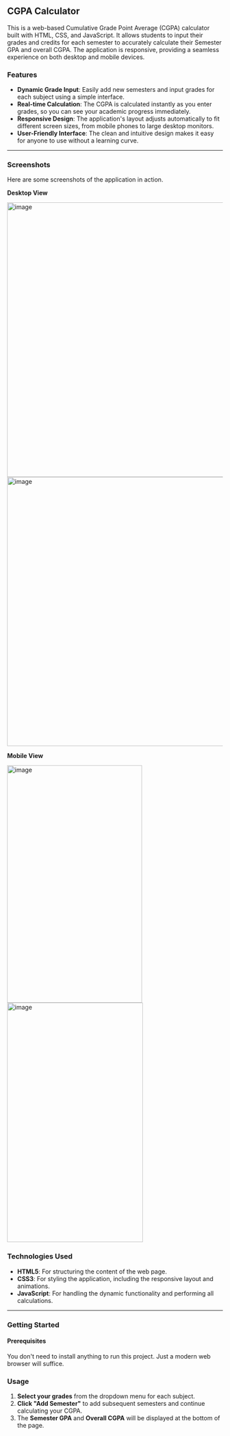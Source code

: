 ## CGPA Calculator

This is a web-based Cumulative Grade Point Average (CGPA) calculator built with HTML, CSS, and JavaScript. It allows students to input their grades and credits for each semester to accurately calculate their Semester GPA and overall CGPA. The application is responsive, providing a seamless experience on both desktop and mobile devices.

### Features

  * **Dynamic Grade Input**: Easily add new semesters and input grades for each subject using a simple interface.
  * **Real-time Calculation**: The CGPA is calculated instantly as you enter grades, so you can see your academic progress immediately.
  * **Responsive Design**: The application's layout adjusts automatically to fit different screen sizes, from mobile phones to large desktop monitors.
  * **User-Friendly Interface**: The clean and intuitive design makes it easy for anyone to use without a learning curve.

-----

### Screenshots

Here are some screenshots of the application in action.

**Desktop View**

<img width="1363" height="641" alt="image" src="https://github.com/user-attachments/assets/b336d787-0eb5-433c-aeff-444a5ea81143" />
<img width="1338" height="628" alt="image" src="https://github.com/user-attachments/assets/7255113f-5802-49b5-a053-6b17aec51a5b" />


**Mobile View**

<img width="315" height="554" alt="image" src="https://github.com/user-attachments/assets/1e6c8dad-cbed-4914-9a82-43a7c3347287" />
<img width="317" height="559" alt="image" src="https://github.com/user-attachments/assets/df9dcf44-8f91-4970-a29f-fbbc82590ec5" />


### Technologies Used

  * **HTML5**: For structuring the content of the web page.
  * **CSS3**: For styling the application, including the responsive layout and animations.
  * **JavaScript**: For handling the dynamic functionality and performing all calculations.

-----

### Getting Started

#### Prerequisites

You don't need to install anything to run this project. Just a modern web browser will suffice.

### Usage

1.  **Select your grades** from the dropdown menu for each subject.
2.  **Click "Add Semester"** to add subsequent semesters and continue calculating your CGPA.
3.  The **Semester GPA** and **Overall CGPA** will be displayed at the bottom of the page.
